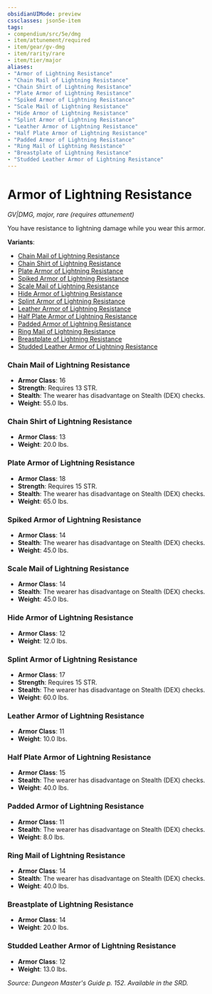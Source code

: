 ```yaml
---
obsidianUIMode: preview
cssclasses: json5e-item
tags:
- compendium/src/5e/dmg
- item/attunement/required
- item/gear/gv-dmg
- item/rarity/rare
- item/tier/major
aliases: 
- "Armor of Lightning Resistance"
- "Chain Mail of Lightning Resistance"
- "Chain Shirt of Lightning Resistance"
- "Plate Armor of Lightning Resistance"
- "Spiked Armor of Lightning Resistance"
- "Scale Mail of Lightning Resistance"
- "Hide Armor of Lightning Resistance"
- "Splint Armor of Lightning Resistance"
- "Leather Armor of Lightning Resistance"
- "Half Plate Armor of Lightning Resistance"
- "Padded Armor of Lightning Resistance"
- "Ring Mail of Lightning Resistance"
- "Breastplate of Lightning Resistance"
- "Studded Leather Armor of Lightning Resistance"
---
```

# Armor of Lightning Resistance
*GV|DMG, major, rare (requires attunement)*  


You have resistance to lightning damage while you wear this armor.

**Variants**:
- [Chain Mail of Lightning Resistance](#Chain%20Mail%20of%20Lightning%20Resistance)
- [Chain Shirt of Lightning Resistance](#Chain%20Shirt%20of%20Lightning%20Resistance)
- [Plate Armor of Lightning Resistance](#Plate%20Armor%20of%20Lightning%20Resistance)
- [Spiked Armor of Lightning Resistance](#Spiked%20Armor%20of%20Lightning%20Resistance)
- [Scale Mail of Lightning Resistance](#Scale%20Mail%20of%20Lightning%20Resistance)
- [Hide Armor of Lightning Resistance](#Hide%20Armor%20of%20Lightning%20Resistance)
- [Splint Armor of Lightning Resistance](#Splint%20Armor%20of%20Lightning%20Resistance)
- [Leather Armor of Lightning Resistance](#Leather%20Armor%20of%20Lightning%20Resistance)
- [Half Plate Armor of Lightning Resistance](#Half%20Plate%20Armor%20of%20Lightning%20Resistance)
- [Padded Armor of Lightning Resistance](#Padded%20Armor%20of%20Lightning%20Resistance)
- [Ring Mail of Lightning Resistance](#Ring%20Mail%20of%20Lightning%20Resistance)
- [Breastplate of Lightning Resistance](#Breastplate%20of%20Lightning%20Resistance)
- [Studded Leather Armor of Lightning Resistance](#Studded%20Leather%20Armor%20of%20Lightning%20Resistance)

### Chain Mail of Lightning Resistance

- **Armor Class**: 16
- **Strength**: Requires 13 STR.
- **Stealth**: The wearer has disadvantage on Stealth (DEX) checks.
- **Weight**: 55.0 lbs.

### Chain Shirt of Lightning Resistance

- **Armor Class**: 13
- **Weight**: 20.0 lbs.

### Plate Armor of Lightning Resistance

- **Armor Class**: 18
- **Strength**: Requires 15 STR.
- **Stealth**: The wearer has disadvantage on Stealth (DEX) checks.
- **Weight**: 65.0 lbs.

### Spiked Armor of Lightning Resistance

- **Armor Class**: 14
- **Stealth**: The wearer has disadvantage on Stealth (DEX) checks.
- **Weight**: 45.0 lbs.

### Scale Mail of Lightning Resistance

- **Armor Class**: 14
- **Stealth**: The wearer has disadvantage on Stealth (DEX) checks.
- **Weight**: 45.0 lbs.

### Hide Armor of Lightning Resistance

- **Armor Class**: 12
- **Weight**: 12.0 lbs.

### Splint Armor of Lightning Resistance

- **Armor Class**: 17
- **Strength**: Requires 15 STR.
- **Stealth**: The wearer has disadvantage on Stealth (DEX) checks.
- **Weight**: 60.0 lbs.

### Leather Armor of Lightning Resistance

- **Armor Class**: 11
- **Weight**: 10.0 lbs.

### Half Plate Armor of Lightning Resistance

- **Armor Class**: 15
- **Stealth**: The wearer has disadvantage on Stealth (DEX) checks.
- **Weight**: 40.0 lbs.

### Padded Armor of Lightning Resistance

- **Armor Class**: 11
- **Stealth**: The wearer has disadvantage on Stealth (DEX) checks.
- **Weight**: 8.0 lbs.

### Ring Mail of Lightning Resistance

- **Armor Class**: 14
- **Stealth**: The wearer has disadvantage on Stealth (DEX) checks.
- **Weight**: 40.0 lbs.

### Breastplate of Lightning Resistance

- **Armor Class**: 14
- **Weight**: 20.0 lbs.

### Studded Leather Armor of Lightning Resistance

- **Armor Class**: 12
- **Weight**: 13.0 lbs.


*Source: Dungeon Master's Guide p. 152. Available in the SRD.*